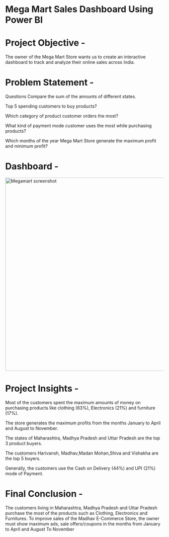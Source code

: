 # Mega Mart Sales Dashboard Using Power BI
# Project Objective -
The owner of the Mega Mart Store wants us to create an interactive dashboard to track and analyze their online sales across India.

# Problem Statement - 
Questions
Compare the sum of the amounts of different states.

Top 5 spending customers to buy products?

Which category of product customer orders the most?

What kind of payment mode customer uses the most while purchasing products?

Which months of the year Mega Mart Store generate the maximum profit and minimum profit?


# Dashboard - 
<img width="615" alt="Megamart screenshot" src="https://user-images.githubusercontent.com/130046611/231704045-663d168b-f4db-4ff8-abad-10fe15cf858b.png">




# Project Insights - 
Most of the customers spent the maximum amounts of money on purchasing products like clothing (63%), Electronics (21%) and furniture (17%).

The store generates the maximum profits from the months January to April and August to November.

The states of Maharashtra, Madhya Pradesh and Uttar Pradesh are the top 3 product buyers.

The customers Harivansh, Madhav,Madan Mohan,Shiva and Vishakha are the top 5 buyers.

Generally, the customers use the Cash on Delivery (44%) and UPI (21%) mode of Payment.

# Final Conclusion -

The customers living in Maharashtra, Madhya Pradesh and Uttar Pradesh purchase the most of the products such as Clothing, Electronics and Furnitures. To improve sales of the Madhav E-Commerce Store, the owner must show maximum ads, sale offers/coupons in the months from January to April and August To November
